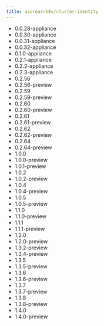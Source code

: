 ```yaml
---
title: azurearck8s/cluster-identity
---
```

- 0.0.28-appliance
- 0.0.30-appliance
- 0.0.31-appliance
- 0.0.32-appliance
- 0.1.0-appliance
- 0.2.1-appliance
- 0.2.2-appliance
- 0.2.3-appliance
- 0.2.56
- 0.2.56-preview
- 0.2.59
- 0.2.59-preview
- 0.2.60
- 0.2.60-preview
- 0.2.61
- 0.2.61-preview
- 0.2.62
- 0.2.62-preview
- 0.2.64
- 0.2.64-preview
- 1.0.0
- 1.0.0-preview
- 1.0.1-preview
- 1.0.2
- 1.0.2-preview
- 1.0.4
- 1.0.4-preview
- 1.0.5
- 1.0.5-preview
- 1.1.0
- 1.1.0-preview
- 1.1.1
- 1.1.1-preview
- 1.2.0
- 1.2.0-preview
- 1.3.2-preview
- 1.3.4-preview
- 1.3.5
- 1.3.5-preview
- 1.3.6
- 1.3.6-preview
- 1.3.7
- 1.3.7-preview
- 1.3.8
- 1.3.8-preview
- 1.4.0
- 1.4.0-preview
